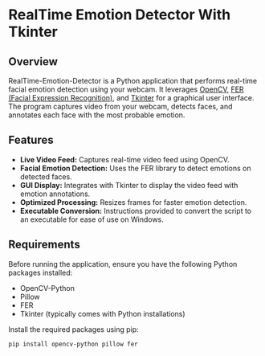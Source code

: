 # RealTime Emotion Detector With Tkinter

## Overview
RealTime-Emotion-Detector is a Python application that performs real-time facial emotion detection using your webcam. It leverages [OpenCV](https://opencv.org/), [FER (Facial Expression Recognition)](https://github.com/justinshenk/fer), and [Tkinter](https://docs.python.org/3/library/tkinter.html) for a graphical user interface. The program captures video from your webcam, detects faces, and annotates each face with the most probable emotion.

## Features
- **Live Video Feed:** Captures real-time video feed using OpenCV.
- **Facial Emotion Detection:** Uses the FER library to detect emotions on detected faces.
- **GUI Display:** Integrates with Tkinter to display the video feed with emotion annotations.
- **Optimized Processing:** Resizes frames for faster emotion detection.
- **Executable Conversion:** Instructions provided to convert the script to an executable for ease of use on Windows.

## Requirements
Before running the application, ensure you have the following Python packages installed:

- OpenCV-Python
- Pillow
- FER
- Tkinter (typically comes with Python installations)

Install the required packages using pip:

```bash
pip install opencv-python pillow fer
